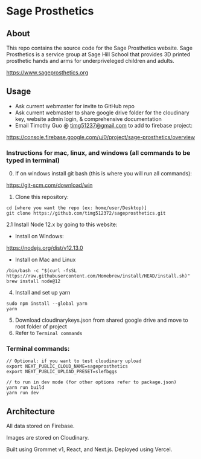 # Sage Prosthetics

## About

This repo contains the source code for the Sage Prosthetics website. Sage Prosthetics is a service group at Sage Hill School that provides 3D printed prosthetic hands and arms for underpriveleged children and adults.

https://www.sageprosthetics.org

## Usage
* Ask current webmaster for invite to GitHub repo
* Ask current webmaster to share google drive folder for the cloudinary key, website admin login, & comprehensive documentation
* Email Timothy Guo @ timg51237@gmail.com to add to firebase project:

https://console.firebase.google.com/u/0/project/sage-prosthetics/overview

### Instructions for mac, linux, and windows (all commands to be typed in terminal)
0. If on windows install git bash (this is where you will run all commands):

https://git-scm.com/download/win 

1. Clone this repository:
```
cd [where you want the repo (ex: home/user/Desktop)]
git clone https://github.com/timg512372/sageprosthetics.git
```
2.1 Install Node 12.x by going to this website:

* Install on Windows:

https://nodejs.org/dist/v12.13.0

* Install on Mac and Linux
```
/bin/bash -c "$(curl -fsSL https://raw.githubusercontent.com/Homebrew/install/HEAD/install.sh)"
brew install node@12
```
4. Install and set up yarn
```
sudo npm install --global yarn
yarn
```
5. Download cloudinarykeys.json from shared google drive and move to root folder of project
6. Refer to `Terminal commands`

### Terminal commands:
```
// Optional: if you want to test cloudinary upload
export NEXT_PUBLIC_CLOUD_NAME=sageprosthetics
export NEXT_PUBLIC_UPLOAD_PRESET=slefbggs

// to run in dev mode (for other options refer to package.json)
yarn run build
yarn run dev
```

## Architecture

All data stored on Firebase. 

Images are stored on Cloudinary.

Built using Grommet v1, React, and Next.js. Deployed using Vercel.
